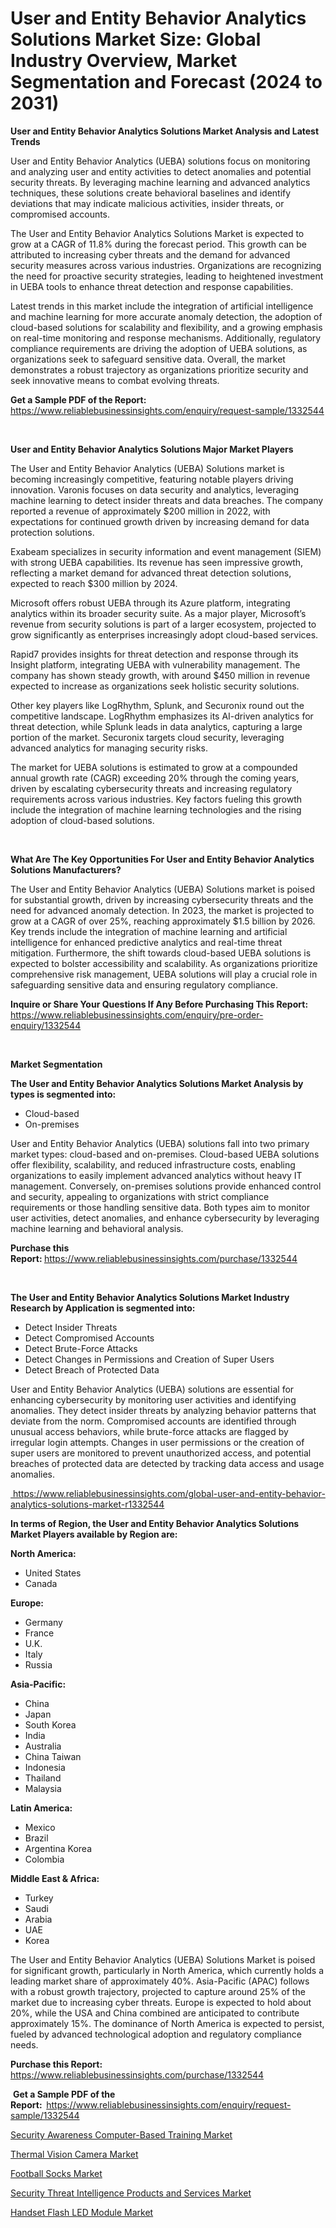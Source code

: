 <p><h1>User and Entity Behavior Analytics Solutions Market Size: Global Industry Overview, Market Segmentation and Forecast (2024 to 2031)</h1></p><p><strong>User and Entity Behavior Analytics Solutions Market Analysis and Latest Trends</strong></p>
<p><p>User and Entity Behavior Analytics (UEBA) solutions focus on monitoring and analyzing user and entity activities to detect anomalies and potential security threats. By leveraging machine learning and advanced analytics techniques, these solutions create behavioral baselines and identify deviations that may indicate malicious activities, insider threats, or compromised accounts. </p><p>The User and Entity Behavior Analytics Solutions Market is expected to grow at a CAGR of 11.8% during the forecast period. This growth can be attributed to increasing cyber threats and the demand for advanced security measures across various industries. Organizations are recognizing the need for proactive security strategies, leading to heightened investment in UEBA tools to enhance threat detection and response capabilities.</p><p>Latest trends in this market include the integration of artificial intelligence and machine learning for more accurate anomaly detection, the adoption of cloud-based solutions for scalability and flexibility, and a growing emphasis on real-time monitoring and response mechanisms. Additionally, regulatory compliance requirements are driving the adoption of UEBA solutions, as organizations seek to safeguard sensitive data. Overall, the market demonstrates a robust trajectory as organizations prioritize security and seek innovative means to combat evolving threats.</p></p>
<p><strong>Get a Sample PDF of the Report:&nbsp;</strong> <a href="https://www.reliablebusinessinsights.com/enquiry/request-sample/1332544?utm_campaign=63&utm_medium=2&utm_source=Github&utm_content=ia&utm_term=01102024&utm_id=user-and-entity-behavior-analytics-solutions">https://www.reliablebusinessinsights.com/enquiry/request-sample/1332544</a></p>
<p>&nbsp;</p>
<p><strong>User and Entity Behavior Analytics Solutions Major Market Players</strong></p>
<p><p>The User and Entity Behavior Analytics (UEBA) Solutions market is becoming increasingly competitive, featuring notable players driving innovation. Varonis focuses on data security and analytics, leveraging machine learning to detect insider threats and data breaches. The company reported a revenue of approximately $200 million in 2022, with expectations for continued growth driven by increasing demand for data protection solutions.</p><p>Exabeam specializes in security information and event management (SIEM) with strong UEBA capabilities. Its revenue has seen impressive growth, reflecting a market demand for advanced threat detection solutions, expected to reach $300 million by 2024.</p><p>Microsoft offers robust UEBA through its Azure platform, integrating analytics within its broader security suite. As a major player, Microsoft’s revenue from security solutions is part of a larger ecosystem, projected to grow significantly as enterprises increasingly adopt cloud-based services.</p><p>Rapid7 provides insights for threat detection and response through its Insight platform, integrating UEBA with vulnerability management. The company has shown steady growth, with around $450 million in revenue expected to increase as organizations seek holistic security solutions.</p><p>Other key players like LogRhythm, Splunk, and Securonix round out the competitive landscape. LogRhythm emphasizes its AI-driven analytics for threat detection, while Splunk leads in data analytics, capturing a large portion of the market. Securonix targets cloud security, leveraging advanced analytics for managing security risks.</p><p>The market for UEBA solutions is estimated to grow at a compounded annual growth rate (CAGR) exceeding 20% through the coming years, driven by escalating cybersecurity threats and increasing regulatory requirements across various industries. Key factors fueling this growth include the integration of machine learning technologies and the rising adoption of cloud-based solutions.</p></p>
<p>&nbsp;</p>
<p><strong>What Are The Key Opportunities For User and Entity Behavior Analytics Solutions Manufacturers?</strong></p>
<p><p>The User and Entity Behavior Analytics (UEBA) Solutions market is poised for substantial growth, driven by increasing cybersecurity threats and the need for advanced anomaly detection. In 2023, the market is projected to grow at a CAGR of over 25%, reaching approximately $1.5 billion by 2026. Key trends include the integration of machine learning and artificial intelligence for enhanced predictive analytics and real-time threat mitigation. Furthermore, the shift towards cloud-based UEBA solutions is expected to bolster accessibility and scalability. As organizations prioritize comprehensive risk management, UEBA solutions will play a crucial role in safeguarding sensitive data and ensuring regulatory compliance.</p></p>
<p><strong>Inquire or Share Your Questions If Any Before Purchasing This Report:</strong> <a href="https://www.reliablebusinessinsights.com/enquiry/pre-order-enquiry/1332544?utm_campaign=63&utm_medium=2&utm_source=Github&utm_content=ia&utm_term=01102024&utm_id=user-and-entity-behavior-analytics-solutions">https://www.reliablebusinessinsights.com/enquiry/pre-order-enquiry/1332544</a></p>
<p>&nbsp;</p>
<p><strong>Market Segmentation</strong></p>
<p><strong>The User and Entity Behavior Analytics Solutions Market Analysis by types is segmented into:</strong></p>
<p><ul><li>Cloud-based</li><li>On-premises</li></ul></p>
<p><p>User and Entity Behavior Analytics (UEBA) solutions fall into two primary market types: cloud-based and on-premises. Cloud-based UEBA solutions offer flexibility, scalability, and reduced infrastructure costs, enabling organizations to easily implement advanced analytics without heavy IT management. Conversely, on-premises solutions provide enhanced control and security, appealing to organizations with strict compliance requirements or those handling sensitive data. Both types aim to monitor user activities, detect anomalies, and enhance cybersecurity by leveraging machine learning and behavioral analysis.</p></p>
<p><strong>Purchase this Report:&nbsp;</strong><a href="https://www.reliablebusinessinsights.com/purchase/1332544?utm_campaign=63&utm_medium=2&utm_source=Github&utm_content=ia&utm_term=01102024&utm_id=user-and-entity-behavior-analytics-solutions">https://www.reliablebusinessinsights.com/purchase/1332544</a></p>
<p>&nbsp;</p>
<p><strong>The User and Entity Behavior Analytics Solutions Market Industry Research by Application is segmented into:</strong></p>
<p><ul><li>Detect Insider Threats</li><li>Detect Compromised Accounts</li><li>Detect Brute-Force Attacks</li><li>Detect Changes in Permissions and Creation of Super Users</li><li>Detect Breach of Protected Data</li></ul></p>
<p><p>User and Entity Behavior Analytics (UEBA) solutions are essential for enhancing cybersecurity by monitoring user activities and identifying anomalies. They detect insider threats by analyzing behavior patterns that deviate from the norm. Compromised accounts are identified through unusual access behaviors, while brute-force attacks are flagged by irregular login attempts. Changes in user permissions or the creation of super users are monitored to prevent unauthorized access, and potential breaches of protected data are detected by tracking data access and usage anomalies.</p></p>
<p><a href="https://www.reliablebusinessinsights.com/global-user-and-entity-behavior-analytics-solutions-market-r1332544?utm_campaign=63&utm_medium=2&utm_source=Github&utm_content=ia&utm_term=01102024&utm_id=user-and-entity-behavior-analytics-solutions">&nbsp;https://www.reliablebusinessinsights.com/global-user-and-entity-behavior-analytics-solutions-market-r1332544</a></p>
<p><strong>In terms of Region, the User and Entity Behavior Analytics Solutions Market Players available by Region are:</strong></p>
<p>
    <p> <strong> North America: </strong>
        <ul>
            <li>United States</li>
            <li>Canada</li>
        </ul>
        </p> 
    <p> <strong> Europe: </strong>
        <ul>
            <li>Germany</li>
            <li>France</li>
            <li>U.K.</li>
            <li>Italy</li>
            <li>Russia</li>
        </ul>
        </p> 
    <p> <strong> Asia-Pacific: </strong>
        <ul>
            <li>China</li>
            <li>Japan</li>
            <li>South Korea</li>
            <li>India</li>
            <li>Australia</li>
            <li>China Taiwan</li>
            <li>Indonesia</li>
            <li>Thailand</li>
            <li>Malaysia</li>
        </ul>
        </p> 
    <p> <strong> Latin America: </strong>
        <ul>
            <li>Mexico</li>
            <li>Brazil</li>
            <li>Argentina Korea</li>
            <li>Colombia</li>
        </ul>
        </p> 
    <p> <strong> Middle East & Africa: </strong>
        <ul>
            <li>Turkey</li>
            <li>Saudi</li>
            <li>Arabia</li>
            <li>UAE</li>
            <li>Korea</li>
        </ul>
    </p>
    </p>
<p><p>The User and Entity Behavior Analytics (UEBA) Solutions Market is poised for significant growth, particularly in North America, which currently holds a leading market share of approximately 40%. Asia-Pacific (APAC) follows with a robust growth trajectory, projected to capture around 25% of the market due to increasing cyber threats. Europe is expected to hold about 20%, while the USA and China combined are anticipated to contribute approximately 15%. The dominance of North America is expected to persist, fueled by advanced technological adoption and regulatory compliance needs.</p></p>
<p><strong>Purchase this Report: </strong><a href="https://www.reliablebusinessinsights.com/purchase/1332544?utm_campaign=63&utm_medium=2&utm_source=Github&utm_content=ia&utm_term=01102024&utm_id=user-and-entity-behavior-analytics-solutions">https://www.reliablebusinessinsights.com/purchase/1332544</a></p>
<p>&nbsp;<strong>Get a Sample PDF of the Report:&nbsp;&nbsp;</strong><a href="https://www.reliablebusinessinsights.com/enquiry/request-sample/1332544?utm_campaign=63&utm_medium=2&utm_source=Github&utm_content=ia&utm_term=01102024&utm_id=user-and-entity-behavior-analytics-solutions">https://www.reliablebusinessinsights.com/enquiry/request-sample/1332544</a></p>
<p><strong></strong></p>
<p><p><a href="https://github.com/WashimHussain441/Market-Research-Report-List-1/blob/main/security-awareness-computer-based-training-market.md?utm_campaign=63&utm_medium=2&utm_source=Github&utm_content=ia&utm_term=01102024&utm_id=user-and-entity-behavior-analytics-solutions">Security Awareness Computer-Based Training Market</a></p><p><a href="https://www.linkedin.com/pulse/thermal-vision-camera-market-investigation-industry-evolution-8mc9f?utm_campaign=63&utm_medium=2&utm_source=Github&utm_content=ia&utm_term=01102024&utm_id=user-and-entity-behavior-analytics-solutions">Thermal Vision Camera Market</a></p><p><a href="https://www.linkedin.com/pulse/football-socks-market-share-analysis-growth-trends-forecasts-gjx1f?utm_campaign=63&utm_medium=2&utm_source=Github&utm_content=ia&utm_term=01102024&utm_id=user-and-entity-behavior-analytics-solutions">Football Socks Market</a></p><p><a href="https://github.com/Annahawkins697/Market-Research-Report-List-1/blob/main/security-threat-intelligence-products-and-services-market.md?utm_campaign=63&utm_medium=2&utm_source=Github&utm_content=ia&utm_term=01102024&utm_id=user-and-entity-behavior-analytics-solutions">Security Threat Intelligence Products and Services Market</a></p><p><a href="https://issuu.com/reportprime-2/docs/handset-flash-led-module-market-siz_b745e5533ebc8e?utm_campaign=63&utm_medium=2&utm_source=Github&utm_content=ia&utm_term=01102024&utm_id=user-and-entity-behavior-analytics-solutions">Handset Flash LED Module Market</a></p></p>